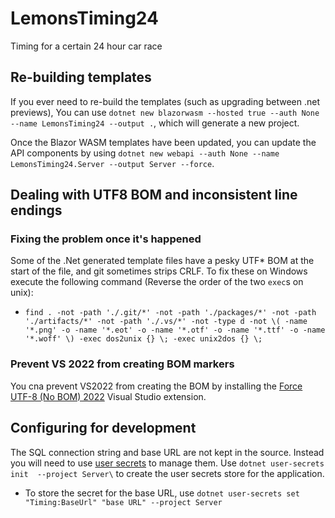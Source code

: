 # LemonsTiming24

Timing for a certain 24 hour car race

## Re-building templates

If you ever need to re-build the templates (such as upgrading between .net
previews), You can use `dotnet new blazorwasm --hosted true --auth None --name LemonsTiming24 --output .`, which will generate a new project.

Once the Blazor WASM templates have been updated, you can update the API components by using `dotnet new webapi --auth None --name LemonsTiming24.Server --output Server --force`.

## Dealing with UTF8 BOM and inconsistent line endings

### Fixing the problem once it's happened

Some of the .Net generated template files have a pesky UTF* BOM at the start of the file, and git sometimes strips CRLF. To fix these on Windows execute the following command (Reverse the order of the two `exec`s on unix):

*  ``find . -not -path './.git/*' -not -path './packages/*' -not -path './artifacts/*' -not -path './.vs/*' -not -type d -not \( -name '*.png' -o -name '*.eot' -o -name '*.otf' -o -name '*.ttf' -o -name '*.woff' \) -exec dos2unix {} \; -exec unix2dos {} \;``

### Prevent VS 2022 from creating BOM markers

You cna prevent VS2022 from creating the BOM by installing the [Force UTF-8 (No BOM) 2022](https://marketplace.visualstudio.com/items?itemName=qazwsxlty.forceutf8nobom2022) Visual Studio extension.

## Configuring for development

The SQL connection string and base URL are not kept in the source. Instead you will need to use [user secrets](https://docs.microsoft.com/aspnet/core/security/app-secrets?view=aspnetcore-6.0&tabs=windows) to manage them. Use ``dotnet user-secrets init  --project Server\`` to create the user secrets store for the application.

* To store the secret for the base URL, use ``dotnet user-secrets set "Timing:BaseUrl" "base URL" --project Server``